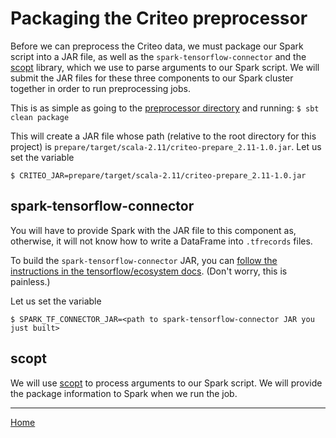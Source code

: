 # Packaging the Criteo preprocessor

Before we can preprocess the Criteo data, we must package our Spark script into
a JAR file, as well as the `spark-tensorflow-connector` and the
[scopt](https://github.com/scopt/scopt) library, which we use to parse arguments
to our Spark script. We will submit the JAR files for these three components to
our Spark cluster together in order to run preprocessing jobs.

This is as simple as going to the [preprocessor directory](./prepare) and
running:
`$ sbt clean package`

This will create a JAR file whose path (relative to the root directory for this
project) is `prepare/target/scala-2.11/criteo-prepare_2.11-1.0.jar`. Let us set
the variable
```
$ CRITEO_JAR=prepare/target/scala-2.11/criteo-prepare_2.11-1.0.jar
```

## spark-tensorflow-connector

You will have to provide Spark with the JAR file to this component as,
otherwise, it will not know how to write a DataFrame into `.tfrecords` files.

To build the `spark-tensorflow-connector` JAR, you can [follow the
instructions in the tensorflow/ecosystem
docs](https://github.com/tensorflow/ecosystem/tree/master/spark/spark-tensorflow-connector).
(Don't worry, this is painless.)

Let us set the variable
```
$ SPARK_TF_CONNECTOR_JAR=<path to spark-tensorflow-connector JAR you just built>
```

## scopt

We will use [scopt](https://github.com/scopt/scopta) to process arguments to our
Spark script. We will provide the package information to Spark when we run the
job.

- - -

[Home](../README.md)
